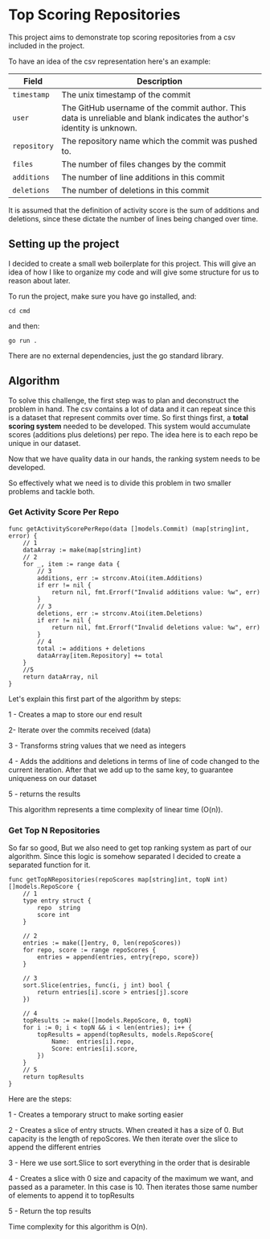 # Top Scoring Repositories

This project aims to demonstrate top scoring repositories from a csv included in the project.

To have an idea of the csv representation here's an example:

| Field        | Description                                                  |
| ------------ | ------------------------------------------------------------ |
| `timestamp`  | The unix timestamp of the commit                             |
| `user`       | The GitHub username of the commit author. This data is unreliable and blank indicates the author's identity is unknown. |
| `repository` | The repository name which the commit was pushed to.          |
| `files`      | The number of files changes by the commit                    |
| `additions`  | The number of line additions in this commit                  |
| `deletions`  | The number of deletions in this commit                       |


It is assumed that the definition of activity score is the sum of additions and deletions, since these dictate the number of lines being changed over time.

## Setting up the project

I decided to create a small web boilerplate for this project. This will give an idea of how I like to organize my code and will give some structure for us to reason about later.

To run the project, make sure you have go installed, and:

```
cd cmd
```

and then:

```
go run .
```

There are no external dependencies, just the go standard library.

## Algorithm

To solve this challenge, the first step was to plan and deconstruct the problem in hand.
The csv contains a lot of data and it can repeat since this is a dataset that represent commits over time. So first things first, a **total scoring system** needed to be developed. This system would accumulate scores (additions plus deletions) per repo. The idea here is to each repo be unique in our dataset.

Now that we have quality data in our hands, the ranking system needs to be developed.

So effectively what we need is to divide this problem in two smaller problems and tackle both.

### Get Activity Score Per Repo

```
func getActivityScorePerRepo(data []models.Commit) (map[string]int, error) {
    // 1
	dataArray := make(map[string]int)
    // 2
	for _, item := range data {
        // 3
		additions, err := strconv.Atoi(item.Additions)
		if err != nil {
			return nil, fmt.Errorf("Invalid additions value: %w", err)
		}
        // 3
		deletions, err := strconv.Atoi(item.Deletions)
		if err != nil {
			return nil, fmt.Errorf("Invalid deletions value: %w", err)
		}
        // 4
		total := additions + deletions
		dataArray[item.Repository] += total
	}
    //5
	return dataArray, nil
}
```
Let's explain this first part of the algorithm by steps:

1 - Creates a map to store our end result

2- Iterate over the commits received (data)

3 - Transforms string values that we need as integers

4 - Adds the additions and deletions in terms of line of code changed to the current iteration. After that we add up to the same key, to guarantee uniqueness on our dataset

5 - returns the results

This algorithm represents a time complexity of linear time (O(n)).

### Get Top N Repositories

So far so good, But we also need to get top ranking system as part of our algorithm.
Since this logic is somehow separated I decided to create a separated function for it.

```
func getTopNRepositories(repoScores map[string]int, topN int) []models.RepoScore {
	// 1
	type entry struct {
		repo  string
		score int
	}

	// 2
	entries := make([]entry, 0, len(repoScores))
	for repo, score := range repoScores {
		entries = append(entries, entry{repo, score})
	}

	// 3
	sort.Slice(entries, func(i, j int) bool {
		return entries[i].score > entries[j].score
	})

	// 4
	topResults := make([]models.RepoScore, 0, topN)
	for i := 0; i < topN && i < len(entries); i++ {
		topResults = append(topResults, models.RepoScore{
			Name:  entries[i].repo,
			Score: entries[i].score,
		})
	}
    // 5
	return topResults
}
```

Here are the steps:

1 - Creates a temporary struct to make sorting easier

2 - Creates a slice of entry structs. When created it has a size of 0. But capacity is the length of repoScores. We then iterate over the slice to append the different entries

3 - Here we use sort.Slice to sort everything in the order that is desirable

4 - Creates a slice with 0 size and capacity of the maximum we want, and passed as a parameter. In this case is 10. Then iterates those same number of elements to append it to topResults

5 - Return the top results

Time complexity for this algorithm is O(n).
